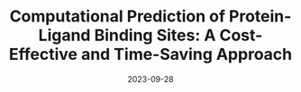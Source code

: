 ---
title: "Computational Prediction of Protein-Ligand Binding Sites: A Cost-Effective and Time-Saving Approach"
collection: talks
type: "Invided speaker"
permalink: /talks/2023-09-28-ICBB
venue: "The 13th International Conference on Biotechnology and Bioengineering (ICBB2023)"
date: 2023-09-28
location: "Italy"
---